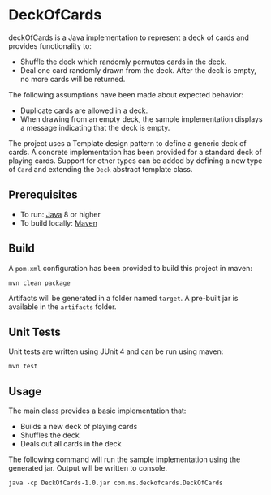 # DeckOfCards

deckOfCards is a Java implementation to represent a deck of cards and provides functionality to:
* Shuffle the deck which randomly permutes cards in the deck.
* Deal one card randomly drawn from the deck. After the deck is empty, no more cards will be returned.

The following assumptions have been made about expected behavior:
* Duplicate cards are allowed in a deck.
* When drawing from an empty deck, the sample implementation displays a message indicating that the deck is empty.

The project uses a Template design pattern to define a generic deck of cards. A concrete implementation has been provided for a standard deck of playing cards. Support for other types can be added by defining a new type of `Card` and extending the `Deck` abstract template class.

## Prerequisites

* To run: [Java](https://java.com/en/download/) 8 or higher
* To build locally: [Maven](https://maven.apache.org/download.cgi)

## Build
A `pom.xml` configuration has been provided to build this project in maven:
```
mvn clean package
```
Artifacts will be generated in a folder named `target`. A pre-built jar is available in the `artifacts` folder.

## Unit Tests
Unit tests are written using JUnit 4 and can be run using maven:
```
mvn test
```

## Usage

The main class provides a basic implementation that:
* Builds a new deck of playing cards
* Shuffles the deck
* Deals out all cards in the deck

The following command will run the sample implementation using the generated jar. Output will be written to console.

```java -cp DeckOfCards-1.0.jar com.ms.deckofcards.DeckOfCards```
